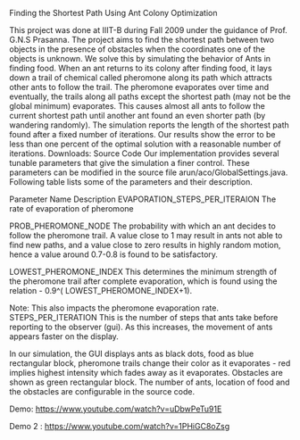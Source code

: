 
Finding the Shortest Path Using Ant Colony Optimization

This project was done at IIIT-B during Fall 2009 under the guidance of Prof. G.N.S Prasanna.
The project aims to find the shortest path between two objects in the presence of obstacles when the coordinates one of the objects is unknown. We solve this by simulating the behavior of Ants in finding food. When an ant returns to its colony after finding food, it lays down a trail of chemical called pheromone along its path which attracts other ants to follow the trail. The pheromone evaporates over time and eventually, the trails along all paths except the shortest path (may not be the global minimum) evaporates. This causes almost all ants to follow the current shortest path until another ant found an even shorter path (by wandering randomly). The simulation reports the length of the shortest path found after a fixed number of iterations. Our results show the error to be less than one percent of the optimal solution with a reasonable number of iterations.
Downloads: Source Code
Our implementation provides several tunable parameters that give the simulation a finer control. These parameters can be modified in the source file arun/aco/GlobalSettings.java. Following table lists some of the parameters and their description.


Parameter Name	Description
EVAPORATION_STEPS_PER_ITERAION	The rate of evaporation of pheromone

PROB_PHEROMONE_NODE	The probability with which an ant decides to follow the pheromone trail. A value close to 1 may result in ants not able to find new paths, and a value close to zero results in highly random motion, hence a value around 0.7-0.8 is found to be satisfactory.

LOWEST_PHEROMONE_INDEX	This determines the minimum strength of the pheromone trail after complete evaporation, which is found using the relation -  0.9^( LOWEST_PHEROMONE_INDEX+1). 

Note: This also impacts the pheromone evaporation rate.
STEPS_PER_ITERATION	This is the number of steps that ants take before reporting to the observer (gui). As this increases, the movement of ants appears faster on the display. 


In our simulation, the GUI displays ants as black dots, food as blue rectangular block, pheromone trails change their color as it evaporates - red implies highest intensity which fades away as it evaporates. Obstacles are shown as green rectangular block. The number of ants, location of food and the obstacles are configurable in the source code.


Demo: https://www.youtube.com/watch?v=uDbwPeTu91E

Demo 2 : https://www.youtube.com/watch?v=1PHiGC8oZsg 


